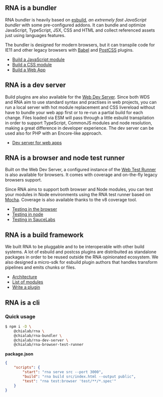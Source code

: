 ## RNA is a bundler

RNA bundler is heavily based on [esbuild](https://esbuild.github.io/), *an extremely fast JavaScript bundler* with some pre-configured addons. It can bundle and optimize JavaScript, TypeScript, JSX, CSS and HTML and collect referenced assets just using languages features.

The bundler is designed for modern browsers, but it can transpile code for IE11 and other legacy browsers with [Babel](https://babeljs.io/) and [PostCSS](https://postcss.org/) plugins.

* [Build a JavaScript module](./Building-javascript)
* [Build a CSS module](./Building-css)
* [Build a Web App](./Building-web-apps)

## RNA is a dev server

Build plugins are also available for the [Web Dev Server](https://modern-web.dev/docs/dev-server/overview/). Since both WDS and RNA aim to use standard syntax and practises in web projects, you can run a local server with hot module replacement and CSS livereload without have to bundle your web app first or to re-run a partial build for each change. Files loaded via ESM will pass through a little esbuild transpilation in order to support TypeScript, CommonJS modules and node resolution, making a great difference in developer experience. The dev server can be used also for PHP with an Encore-like approach.

* [Dev server for web apps](./Dev-server-web-apps)

## RNA is a browser and node test runner

Built on the Web Dev Server, a configured instance of the [Web Test Runner](https://modern-web.dev/docs/test-runner/overview/) is also available for browsers. It comes with coverage and on-the-fly legacy browsers support.

Since RNA aims to support both browser and Node modules, you can test your modules in Node environments using the RNA test runner based on [Mocha](https://mochajs.org/). Coverage is also available thanks to the v8 coverage tool.

* [Testing in the browser](./Testing-browser)
* [Testing in node](./Testing-node)
* [Testing in SauceLabs](./Testing-saucelabs)

## RNA is a build framework

We built RNA to be pluggable and to be interoperable with other build systems. A lot of esbuild and postcss plugins are distribuited as standalone packages in order to be reused outside the RNA opinionated ecosystem. We also designed a micro-sdk for esbuild plugin authors that handles transform pipelines and emits chunks or files.

* [Architecture](./Architecture)
* [List of modules](./Plugins)
* [Write a plugin](./Write-a-plugin)

## RNA is a cli

### Quick usage

```sh
$ npm i -D \
    @chialab/rna \
    @chialab/rna-bundler \
    @chialab/rna-dev-server \
    @chialab/rna-browser-test-runner
```

**package.json**
```json
{
    "scripts": {
        "start": "rna serve src --port 3000",
        "build": "rna build src/index.html --output public",
        "test": "rna test:browser 'test/**/*.spec'"
    }
}
```
